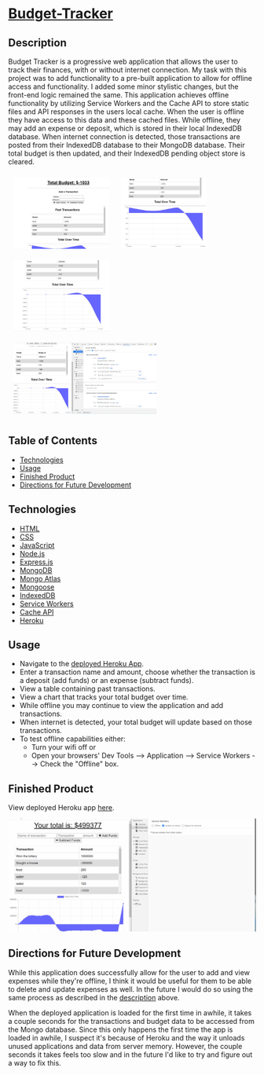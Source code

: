 # [Budget-Tracker](https://github.com/Adambear1/Progressive_Budget)

## Description

Budget Tracker is a progressive web application that allows the user to track their finances, with or without internet connection. My task with this project was to add functionality to a pre-built application to allow for offline access and functionality. I added some minor stylistic changes, but the front-end logic remained the same. This application achieves offline functionality by utilizing Service Workers and the Cache API to store static files and API responses in the users local cache. When the user is offline they have access to this data and these cached files. While offline, they may add an expense or deposit, which is stored in their local IndexedDB database. When internet connection is detected, those transactions are posted from their IndexedDB database to their MongoDB database. Their total budget is then updated, and their IndexedDB pending object store is cleared.

<p float="left">
<img src="./images/picture1.png" alt="Dashboard Image" height="145px" style="margin: 10px;"/>
<img src="./images/picture2.png" alt="Homepage Image" height="145px" style="margin: 10px;"/>
<img src="./images/picture3.png" alt="Login Page Image" height="145px" style="margin: 10px;"/>
<img src="./images/picture4.png" alt="Login Page Image" height="145px" style="margin: 10px;"/>
</p>

## Table of Contents

- [Technologies](#technologies)
- [Usage](#usage)
- [Finished Product](#finished-product)
- [Directions for Future Development](#Directions-for-future-Development)

## Technologies

- [HTML](https://html.com/)
- [CSS](https://developer.mozilla.org/en-US/docs/Web/CSS)
- [JavaScript](https://www.javascript.com/)
- [Node.js](https://nodejs.org/en/)
- [Express.js](https://expressjs.com/)
- [MongoDB](https://www.mongodb.com/)
- [Mongo Atlas](https://www.mongodb.com/cloud/atlas)
- [Mongoose](https://www.npmjs.com/package/mongoose)
- [IndexedDB](https://developer.mozilla.org/en-US/docs/Web/API/IndexedDB_API)
- [Service Workers](https://developers.google.com/web/fundamentals/primers/service-workers)
- [Cache API](https://developer.mozilla.org/en-US/docs/Web/API/Cache)
- [Heroku](https://dashboard.heroku.com/apps)

## Usage

- Navigate to the [deployed Heroku App](https://adam-budget-tracker.herokuapp.com/).
- Enter a transaction name and amount, choose whether the transaction is a deposit (add funds) or an expense (subtract funds).
- View a table containing past transactions.
- View a chart that tracks your total budget over time.
- While offline you may continue to view the application and add transactions.
- When internet is detected, your total budget will update based on those transactions.
- To test offline capabilities either:
  - Turn your wifi off or
  - Open your browsers' Dev Tools --> Application --> Service Workers --> Check the "Offline" box.

## Finished Product

View deployed Heroku app [here](https://adam-budget-tracker.herokuapp.com/). <br>

![](/images/pwa-budget.gif)

## Directions for Future Development

While this application does successfully allow for the user to add and view expenses while they're offline, I think it would be useful for them to be able to delete and update expenses as well. In the future I would do so using the same process as described in the [description](#description) above.

When the deployed application is loaded for the first time in awhile, it takes a couple seconds for the transactions and budget data to be accessed from the Mongo database. Since this only happens the first time the app is loaded in awhile, I suspect it's because of Heroku and the way it unloads unused applications and data from server memory. However, the couple seconds it takes feels too slow and in the future I'd like to try and figure out a way to fix this.
